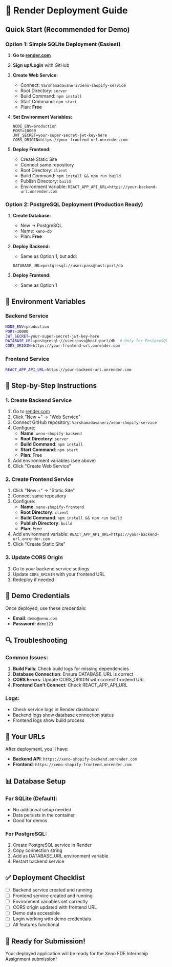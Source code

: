# 🚀 Render Deployment Guide

## Quick Start (Recommended for Demo)

### Option 1: Simple SQLite Deployment (Easiest)

1. **Go to [render.com](https://render.com)**
2. **Sign up/Login** with GitHub
3. **Create Web Service:**
   - Connect: `Varshamadavaneri/xeno-shopify-service`
   - Root Directory: `server`
   - Build Command: `npm install`
   - Start Command: `npm start`
   - Plan: **Free**

4. **Set Environment Variables:**
   ```
   NODE_ENV=production
   PORT=10000
   JWT_SECRET=your-super-secret-jwt-key-here
   CORS_ORIGIN=https://your-frontend-url.onrender.com
   ```

5. **Deploy Frontend:**
   - Create Static Site
   - Connect same repository
   - Root Directory: `client`
   - Build Command: `npm install && npm run build`
   - Publish Directory: `build`
   - Environment Variable: `REACT_APP_API_URL=https://your-backend-url.onrender.com`

### Option 2: PostgreSQL Deployment (Production Ready)

1. **Create Database:**
   - New → PostgreSQL
   - Name: `xeno-db`
   - Plan: **Free**

2. **Deploy Backend:**
   - Same as Option 1, but add:
   ```
   DATABASE_URL=postgresql://user:pass@host:port/db
   ```

3. **Deploy Frontend:**
   - Same as Option 1

## 🔧 Environment Variables

### Backend Service
```bash
NODE_ENV=production
PORT=10000
JWT_SECRET=your-super-secret-jwt-key-here
DATABASE_URL=postgresql://user:pass@host:port/db  # Only for PostgreSQL
CORS_ORIGIN=https://your-frontend-url.onrender.com
```

### Frontend Service
```bash
REACT_APP_API_URL=https://your-backend-url.onrender.com
```

## 📝 Step-by-Step Instructions

### 1. Create Backend Service
1. Go to [render.com](https://render.com)
2. Click "New +" → "Web Service"
3. Connect GitHub repository: `Varshamadavaneri/xeno-shopify-service`
4. Configure:
   - **Name**: `xeno-shopify-backend`
   - **Root Directory**: `server`
   - **Build Command**: `npm install`
   - **Start Command**: `npm start`
   - **Plan**: Free
5. Add environment variables (see above)
6. Click "Create Web Service"

### 2. Create Frontend Service
1. Click "New +" → "Static Site"
2. Connect same repository
3. Configure:
   - **Name**: `xeno-shopify-frontend`
   - **Root Directory**: `client`
   - **Build Command**: `npm install && npm run build`
   - **Publish Directory**: `build`
   - **Plan**: Free
4. Add environment variable: `REACT_APP_API_URL=https://your-backend-url.onrender.com`
5. Click "Create Static Site"

### 3. Update CORS Origin
1. Go to your backend service settings
2. Update `CORS_ORIGIN` with your frontend URL
3. Redeploy if needed

## 🎯 Demo Credentials

Once deployed, use these credentials:
- **Email**: `demo@xeno.com`
- **Password**: `demo123`

## 🔍 Troubleshooting

### Common Issues:
1. **Build Fails**: Check build logs for missing dependencies
2. **Database Connection**: Ensure DATABASE_URL is correct
3. **CORS Errors**: Update CORS_ORIGIN with correct frontend URL
4. **Frontend Can't Connect**: Check REACT_APP_API_URL

### Logs:
- Check service logs in Render dashboard
- Backend logs show database connection status
- Frontend logs show build process

## 🚀 Your URLs

After deployment, you'll have:
- **Backend API**: `https://xeno-shopify-backend.onrender.com`
- **Frontend**: `https://xeno-shopify-frontend.onrender.com`

## 📊 Database Setup

### For SQLite (Default):
- No additional setup needed
- Data persists in the container
- Good for demos

### For PostgreSQL:
1. Create PostgreSQL service in Render
2. Copy connection string
3. Add as DATABASE_URL environment variable
4. Restart backend service

## ✅ Deployment Checklist

- [ ] Backend service created and running
- [ ] Frontend service created and running
- [ ] Environment variables set correctly
- [ ] CORS origin updated with frontend URL
- [ ] Demo data accessible
- [ ] Login working with demo credentials
- [ ] All features functional

## 🎉 Ready for Submission!

Your deployed application will be ready for the Xeno FDE Internship Assignment submission!
